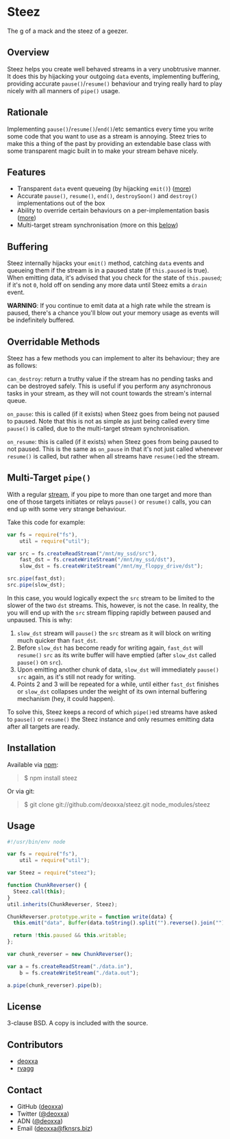 Steez
=====

The g of a mack and the steez of a geezer.

Overview
--------

Steez helps you create well behaved streams in a very unobtrusive manner. It
does this by hijacking your outgoing `data` events, implementing buffering,
providing accurate `pause()`/`resume()` behaviour and trying really hard to play
nicely with all manners of `pipe()` usage.

Rationale
---------

Implementing `pause()`/`resume()`/`end()`/etc semantics every time you write
some code that you want to use as a stream is annoying. Steez tries to make this
a thing of the past by providing an extendable base class with some transparent
magic built in to make your stream behave nicely.

Features
--------

* Transparent `data` event queueing (by hijacking `emit()`) ([more](#buffering))
* Accurate `pause()`, `resume()`, `end()`, `destroySoon()` and `destroy()`
  implementations out of the box
* Ability to override certain behaviours on a per-implementation basis
  ([more](#overridable-methods))
* Multi-target stream synchronisation (more on this [below](#multi-target-pipe))

Buffering
---------

Steez internally hijacks your `emit()` method, catching `data` events and
queueing them if the stream is in a paused state (if `this.paused` is true).
When emitting data, it's advised that you check for the state of `this.paused`;
if it's not `0`, hold off on sending any more data until Steez emits a `drain`
event.

**WARNING**: If you continue to emit data at a high rate while the stream is
paused, there's a chance you'll blow out your memory usage as events will be
indefinitely buffered.

Overridable Methods
-------------------

Steez has a few methods you can implement to alter its behaviour; they are as
follows:

`can_destroy`: return a truthy value if the stream has no pending tasks and can
be destroyed safely. This is useful if you perform any asynchronous tasks in
your stream, as they will not count towards the stream's internal queue.

`on_pause`: this is called (if it exists) when Steez goes from being not paused
to paused. Note that this is not as simple as just being called every time
`pause()` is called, due to the multi-target stream synchronisation.

`on_resume`: this is called (if it exists) when Steez goes from being paused to
not paused. This is the same as `on_pause` in that it's not just called whenever
`resume()` is called, but rather when all streams have `resume()`ed the stream.

Multi-Target `pipe()`
---------------------

With a regular [stream](http://nodejs.org/docs/latest/api/all.html#all_stream),
if you pipe to more than one target and more than one of those targets initiates
or relays `pause()` or `resume()` calls, you can end up with some very strange
behaviour.

Take this code for example:

```javascript
var fs = require("fs"),
    util = require("util");

var src = fs.createReadStream("/mnt/my_ssd/src"),
    fast_dst = fs.createWriteStream("/mnt/my_ssd/dst"),
    slow_dst = fs.createWriteStream("/mnt/my_floppy_drive/dst");

src.pipe(fast_dst);
src.pipe(slow_dst);
```

In this case, you would logically expect the `src` stream to be limited to the
slower of the two `dst` streams. This, however, is not the case. In reality, the
you will end up with the `src` stream flipping rapidly between paused and
unpaused. This is why:

1. `slow_dst` stream will `pause()` the `src` stream as it will block on writing
    much quicker than `fast_dst`.
2. Before `slow_dst` has become ready for writing again, `fast_dst` will
   `resume()` `src` as its write buffer will have emptied (after `slow_dst`
   called `pause()` on `src`).
3. Upon emitting another chunk of data, `slow_dst` will immediately `pause()`
   `src` again, as it's still not ready for writing.
4. Points 2 and 3 will be repeated for a while, until either `fast_dst` finishes
   or `slow_dst` collapses under the weight of its own internal buffering
   mechanism (hey, it could happen).

To solve this, Steez keeps a record of which `pipe()`ed streams have asked to
`pause()` or `resume()` the Steez instance and only resumes emitting data after
all targets are ready.

Installation
------------

Available via [npm](http://npmjs.org/):

> $ npm install steez

Or via git:

> $ git clone git://github.com/deoxxa/steez.git node_modules/steez

Usage
-----

```javascript
#!/usr/bin/env node

var fs = require("fs"),
    util = require("util");

var Steez = require("steez");

function ChunkReverser() {
  Steez.call(this);
}
util.inherits(ChunkReverser, Steez);

ChunkReverser.prototype.write = function write(data) {
  this.emit("data", Buffer(data.toString().split("").reverse().join("")));

  return !this.paused && this.writable;
};

var chunk_reverser = new ChunkReverser();

var a = fs.createReadStream("./data.in"),
    b = fs.createWriteStream("./data.out");

a.pipe(chunk_reverser).pipe(b);
```

License
-------

3-clause BSD. A copy is included with the source.

Contributors
------------

* [deoxxa](http://github.com/deoxxa)
* [rvagg](http://github.com/rvagg)

Contact
-------

* GitHub ([deoxxa](http://github.com/deoxxa))
* Twitter ([@deoxxa](http://twitter.com/deoxxa))
* ADN ([@deoxxa](https://alpha.app.net/deoxxa))
* Email ([deoxxa@fknsrs.biz](mailto:deoxxa@fknsrs.biz))
